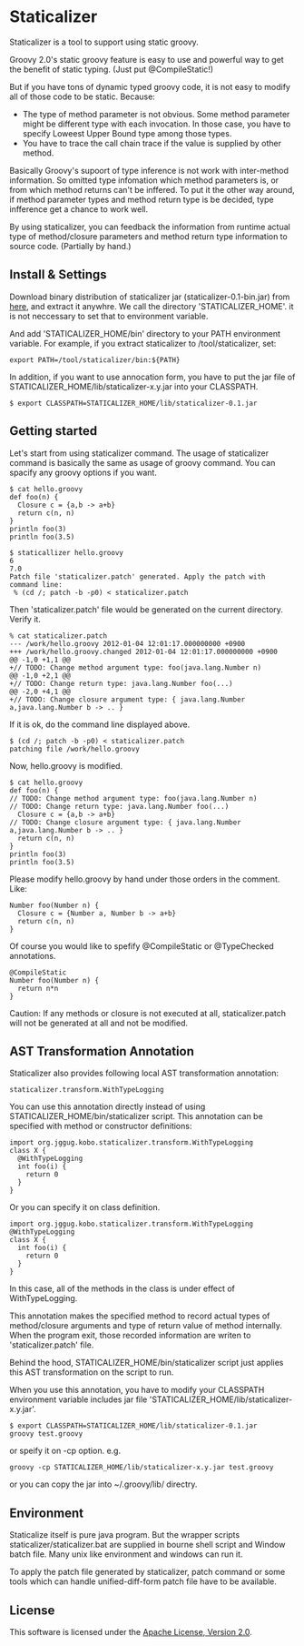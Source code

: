 Staticalizer
======================

Staticalizer is a tool to support using static groovy.

Groovy 2.0's static groovy feature is easy to use and powerful way to get the benefit of static typing.
(Just put @CompileStatic!)

But if you have tons of dynamic typed groovy code, it is not easy to modify all of those code to be static.
Because:

- The type of method parameter is not obvious. Some method parameter might be different type with each invocation. In those case, you have to specify Loweest Upper Bound type among those types.
- You have to trace the call chain trace if the value is supplied by other method.

Basically Groovy's supoort of type inference is not work with inter-method information.
So omitted type infomation which method parameters is, or from which method returns can't be inffered.
To put it the other way around, if method parameter types and method return type is be decided, type infference get a chance to work well.

By using staticalizer, you can feedback the information from runtime actual type of method/closure parameters and method return type information to source code. (Partially by hand.)

Install & Settings
---------------------

Download binary distribution of staticalizer jar (staticalizer-0.1-bin.jar) from [here](https://github.com/uehaj/staticalizer/downloads), and extract it anywhre. We call the directory 'STATICALIZER_HOME'. it is not neccessary to set that to environment variable.

And add 'STATICALIZER_HOME/bin' directory to your PATH environment variable.
For example, if you extract staticalizer to /tool/staticalizer, set:

    export PATH=/tool/staticalizer/bin:${PATH}

In addition, if you want to use annocation form, you have to put the jar file of
STATICALIZER_HOME/lib/staticalizer-x.y.jar into your CLASSPATH.

    $ export CLASSPATH=STATICALIZER_HOME/lib/staticalizer-0.1.jar

Getting started
------------------

Let's start from using staticalizer command.
The usage of staticalizer command is basically the same as usage of groovy command.
You can spacify any groovy options if you want.

    $ cat hello.groovy
    def foo(n) {
      Closure c = {a,b -> a+b}
      return c(n, n)
    }
    println foo(3)
    println foo(3.5)
    
    $ staticallizer hello.groovy
    6
    7.0
    Patch file 'staticalizer.patch' generated. Apply the patch with command line:
     % (cd /; patch -b -p0) < staticalizer.patch

Then 'staticalizer.patch' file would be generated on the current directory.
Verify it.

    % cat staticalizer.patch
    --- /work/hello.groovy 2012-01-04 12:01:17.000000000 +0900
    +++ /work/hello.groovy.changed 2012-01-04 12:01:17.000000000 +0900
    @@ -1,0 +1,1 @@
    +// TODO: Change method argument type: foo(java.lang.Number n)
    @@ -1,0 +2,1 @@
    +// TODO: Change return type: java.lang.Number foo(...)
    @@ -2,0 +4,1 @@
    +// TODO: Change closure argument type: { java.lang.Number a,java.lang.Number b -> .. }

If it is ok, do the command line displayed above.

    $ (cd /; patch -b -p0) < staticalizer.patch
    patching file /work/hello.groovy
 
Now, hello.groovy is modified.

    $ cat hello.groovy
    def foo(n) {
    // TODO: Change method argument type: foo(java.lang.Number n)
    // TODO: Change return type: java.lang.Number foo(...)
      Closure c = {a,b -> a+b}
    // TODO: Change closure argument type: { java.lang.Number a,java.lang.Number b -> .. }
      return c(n, n)
    }
    println foo(3)
    println foo(3.5)

Please modify hello.groovy by hand under those orders in the comment.
Like:

    Number foo(Number n) {
      Closure c = {Number a, Number b -> a+b}
      return c(n, n)
    }

Of course you would like to spefify @CompileStatic or @TypeChecked annotations.

    @CompileStatic
    Number foo(Number n) {
      return n*n
    }

Caution: If any methods or closure is not executed at all, staticalizer.patch will not be generated at all and not be modified.
    
AST Transformation Annotation
------------------------------------

Staticalizer also provides following local AST transformation annotation:

    staticalizer.transform.WithTypeLogging

You can use this annotation directly instead of using STATICALIZER_HOME/bin/staticalizer script.
This annotation can be specified with method or constructor definitions:

    import org.jggug.kobo.staticalizer.transform.WithTypeLogging
    class X {
      @WithTypeLogging
      int foo(i) {
        return 0
      }
    }

Or you can specify it on class definition.

    import org.jggug.kobo.staticalizer.transform.WithTypeLogging
    @WithTypeLogging
    class X {
      int foo(i) {
        return 0
      }
    }

In this case, all of the methods in the class is under effect of WithTypeLogging.

This annotation makes the specified method to record actual types of method/closure arguments and type of return value of method internally.
When the program exit, those recorded information are writen to 'staticalizer.patch' file.

Behind the hood, STATICALIZER_HOME/bin/staticalizer script just applies this AST transformation on the script to run.

When you use this annotation, you have to modify your CLASSPATH environment variable includes jar file 'STATICALIZER_HOME/lib/staticalizer-x.y.jar'.

    $ export CLASSPATH=STATICALIZER_HOME/lib/staticalizer-0.1.jar
    groovy test.groovy

or speify it on -cp option. e.g.

    groovy -cp STATICALIZER_HOME/lib/staticalizer-x.y.jar test.groovy

or you can copy the jar into ~/.groovy/lib/ directry.

Environment
-------------

Staticalize itself is pure java program. But the wrapper scripts staticalizer/staticalizer.bat are supplied in bourne shell script and Window batch file. Many unix like environment and windows can run it.

To apply the patch file generated by staticalizer, patch command or some tools which can handle unified-diff-form patch file have to be available.

License
----------

This software is licensed under the [Apache License, Version 2.0][Apache].
 
[Apache]: http://www.apache.org/licenses/LICENSE-2.0

